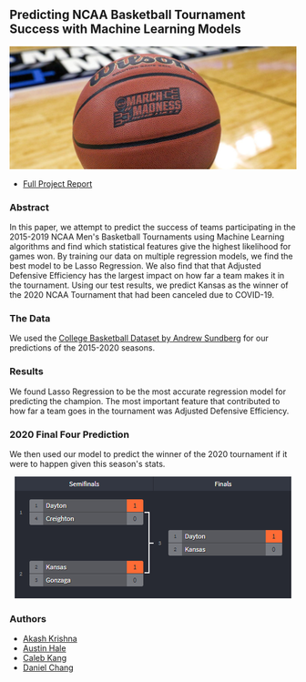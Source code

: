 ## Predicting NCAA Basketball Tournament Success with Machine Learning Models
<p align="center">
  <img src="imgs/March_Madness_Logo.jpg">
</p>

* [Full Project Report](#)
### Abstract
In this paper, we attempt to predict the success of teams participating in the 2015-2019 NCAA Men's Basketball Tournaments using Machine Learning algorithms and find which statistical features give the highest likelihood for games won. By training our data on multiple regression models, we find the best model to be Lasso Regression. We also find that that Adjusted Defensive Efficiency has the largest impact on how far a team makes it in the tournament. Using our test results, we predict Kansas as the winner of the 2020 NCAA Tournament that had been canceled due to COVID-19.

### The Data
We used the [College Basketball Dataset by Andrew Sundberg](https://www.kaggle.com/andrewsundberg/college-basketball-dataset) for our predictions of the 2015-2020 seasons.

### Results
We found Lasso Regression to be the most accurate regression model for predicting the champion. The most important feature that contributed to how far a team goes in the tournament was Adjusted Defensive Efficiency.

### 2020 Final Four Prediction
We then used our model to predict the winner of the 2020 tournament if it were to happen given this season's stats.
<p align="center">
  <img src="imgs/forest-final-bracket.png">
</p>

### Authors
* [Akash Krishna](https://github.com/AkashK23)
* [Austin Hale](https://github.com/austinbhale)
* [Caleb Kang](https://github.com/calebwkang)
* [Daniel Chang](https://github.com/dswchang)
